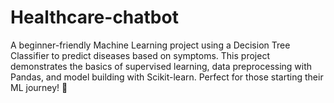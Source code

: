 # Healthcare-chatbot
A beginner-friendly Machine Learning project using a Decision Tree Classifier to predict diseases based on symptoms. This project demonstrates the basics of supervised learning, data preprocessing with Pandas, and model building with Scikit-learn. Perfect for those starting their ML journey! 🚀
